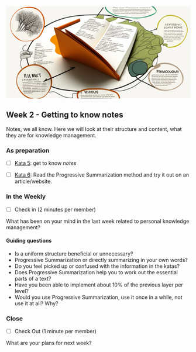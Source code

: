 ![get to know notes](images/woche3.png)

## Week 2 - Getting to know notes

Notes, we all know. Here we will look at their structure and content, what they are for knowledge management.

### As preparation

- [ ] [Kata 5](2-1-Kata-5.md): get to know _notes_

- [ ] [Kata 6](2-1-Kata-6.md): Read the Progressive Summarization method and try it out on an article/website.

### In the Weekly

- [ ] Check in (2 minutes per member)

What has been on your mind in the last week related to personal knowledge management?

#### Guiding questions

- Is a uniform structure beneficial or unnecessary?
- Progressive Summarization or directly summarizing in your own words?
- Do you feel picked up or confused with the information in the katas?
- Does Progressive Summarization help you to work out the essential parts of a text?
- Have you been able to implement about 10% of the previous layer per level?
- Would you use Progressive Summarization, use it once in a while, not use it at all? Why?

### Close

- [ ] Check Out (1 minute per member)

What are your plans for next week?

<script src="https://giscus.app/client.js"
        data-repo="cogneon/lernos-zettelkasten"
        data-repo-id="R_kgDOI5YY1w"
        data-category="Announcements"
        data-category-id="DIC_kwDOI5YY184CUTx3"
        data-mapping="pathname"
        data-strict="0"
        data-reactions-enabled="1"
        data-emit-metadata="0"
        data-input-position="bottom"
        data-theme="light"
        data-lang="de"
        crossorigin="anonymous"
        async>
</script>

